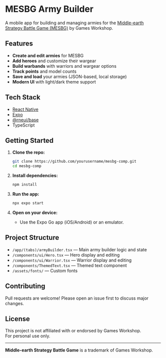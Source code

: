 # MESBG Army Builder

A mobile app for building and managing armies for the [Middle-earth Strategy Battle Game (MESBG)](https://www.warhammer.com/en-GB/middle-earth-lp?srsltid=AfmBOoqF0tVA4gDURWAuOWQ2P9HSGjMKb94V3g-6HLc1D9luBdupCK1F) by Games Workshop.

## Features

- **Create and edit armies** for MESBG
- **Add heroes** and customize their wargear
- **Build warbands** with warriors and wargear options
- **Track points** and model counts
- **Save and load** your armies (JSON-based, local storage)
- **Modern UI** with light/dark theme support

## Tech Stack

- [React Native](https://reactnative.dev/)
- [Expo](https://expo.dev/)
- [@rneui/base](https://reactnativeelements.com/)
- TypeScript

## Getting Started

1. **Clone the repo:**
   ```sh
   git clone https://github.com/yourusername/mesbg-comp.git
   cd mesbg-comp
   ```

2. **Install dependencies:**
   ```sh
   npm install
   ```

3. **Run the app:**
   ```sh
   npx expo start
   ```

4. **Open on your device:**
   - Use the Expo Go app (iOS/Android) or an emulator.

## Project Structure

- `/app/(tabs)/armyBuilder.tsx` — Main army builder logic and state
- `/components/ui/Hero.tsx` — Hero display and editing
- `/components/ui/Warrior.tsx` — Warrior display and editing
- `/components/ThemedText.tsx` — Themed text component
- `/assets/fonts/` — Custom fonts

## Contributing

Pull requests are welcome! Please open an issue first to discuss major changes.

## License

This project is not affiliated with or endorsed by Games Workshop.  
For personal use only.

---

**Middle-earth Strategy Battle Game** is a trademark of Games Workshop.
